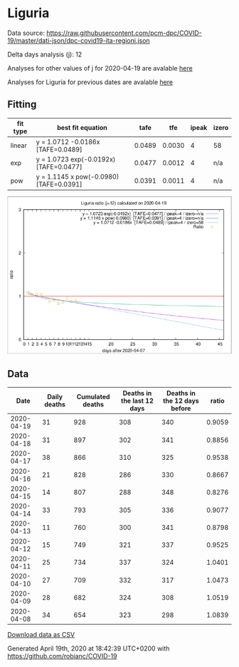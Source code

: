 # Liguria

Data source: https://raw.githubusercontent.com/pcm-dpc/COVID-19/master/dati-json/dpc-covid19-ita-regioni.json

Delta days analysis (j): 12

Analyses for other values of j for 2020-04-19 are avalable [here](../2020-04-19/README.md)

Analyses for Liguria for previous dates are avalable [here](../README.md)

## Fitting 
|fit type|best fit equation|tafe|tfe|ipeak|izero|
|-------|-----|--------|------|---|---|
|linear|y = 1.0712 -0.0186x  [TAFE=0.0489]|0.0489|0.0030|4|58|
|exp|y = 1.0723 exp(-0.0192x)  [TAFE=0.0477]|0.0477|0.0012|4|n/a|
|pow|y = 1.1145 x pow(-0.0980)  [TAFE=0.0391]|0.0391|0.0011|4|n/a|

![Plot](COVID-19_liguria_j12_2020-04-19.png)

## Data
|Date|Daily deaths|Cumulated deaths|Deaths in the last 12 days|Deaths in the 12 days before|ratio|
|----|----------|-----------|-------|--------------------|-----|
|2020-04-19|31|928|308|340|0.9059|
|2020-04-18|31|897|302|341|0.8856|
|2020-04-17|38|866|310|325|0.9538|
|2020-04-16|21|828|286|330|0.8667|
|2020-04-15|14|807|288|348|0.8276|
|2020-04-14|33|793|305|336|0.9077|
|2020-04-13|11|760|300|341|0.8798|
|2020-04-12|15|749|321|337|0.9525|
|2020-04-11|25|734|337|324|1.0401|
|2020-04-10|27|709|332|317|1.0473|
|2020-04-09|28|682|324|308|1.0519|
|2020-04-08|34|654|323|298|1.0839|

[Download data as CSV](COVID-19_liguria_j12_2020-04-19.csv)

Generated April 19th, 2020 at 18:42:39 UTC+0200 with https://github.com/robianc/COVID-19
